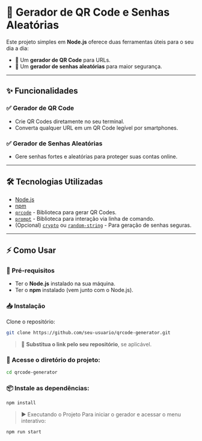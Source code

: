 # 🚀 Gerador de QR Code e Senhas Aleatórias

Este projeto simples em **Node.js** oferece duas ferramentas úteis para o seu dia a dia:

- 🔳 Um **gerador de QR Code** para URLs.
- 🔐 Um **gerador de senhas aleatórias** para maior segurança.

---

## ✨ Funcionalidades

### ✅ Gerador de QR Code
- Crie QR Codes diretamente no seu terminal.
- Converta qualquer URL em um QR Code legível por smartphones.

### ✅ Gerador de Senhas Aleatórias
- Gere senhas fortes e aleatórias para proteger suas contas online.

---

## 🛠️ Tecnologias Utilizadas

- [Node.js](https://nodejs.org/)
- [npm](https://www.npmjs.com/)
- [`qrcode`](https://www.npmjs.com/package/qrcode-terminal) - Biblioteca para gerar QR Codes.
- [`prompt`](https://www.npmjs.com/package/prompt) - Biblioteca para interação via linha de comando.
- (Opcional) [`crypto`](https://nodejs.org/api/crypto.html) ou [`random-string`](https://www.npmjs.com/package/random-string) - Para geração de senhas seguras.

---

## ⚡ Como Usar

### 📌 Pré-requisitos

- Ter o **Node.js** instalado na sua máquina.
- Ter o **npm** instalado (vem junto com o Node.js).

### 📥 Instalação

Clone o repositório:

```bash
git clone https://github.com/seu-usuario/qrcode-generator.git
````

> 🔁 **Substitua o link pelo seu repositório**, se aplicável.

### 📂 Acesse o diretório do projeto:

```bash
cd qrcode-generator
````
### 📦 Instale as dependências:

````bash
npm install
````

> ▶️ Executando o Projeto
> Para iniciar o gerador e acessar o menu interativo:

````bash
npm run start
````
